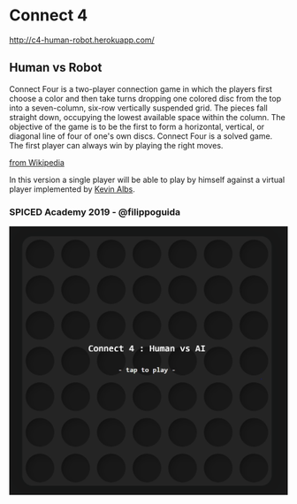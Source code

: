 # Connect 4
http://c4-human-robot.herokuapp.com/

## Human vs Robot

Connect Four is a two-player connection game in which the players first choose a color and then take turns dropping one colored disc from the top into a seven-column, six-row vertically suspended grid. The pieces fall straight down, occupying the lowest available space within the column. The objective of the game is to be the first to form a horizontal, vertical, or diagonal line of four of one's own discs. Connect Four is a solved game. The first player can always win by playing the right moves.

[from Wikipedia](https://en.wikipedia.org/wiki/Connect_Four)

In this version a single player will be able to play by himself against a virtual player implemented by [Kevin Albs](http://kevinalbs.com/connect4/back-end/index.php/getMoves).

### SPICED Academy 2019 - @filippoguida

![screenshot](/screenshot.png)
